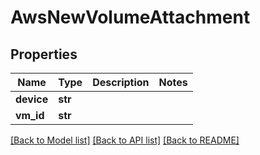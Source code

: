 # AwsNewVolumeAttachment

## Properties
Name | Type | Description | Notes
------------ | ------------- | ------------- | -------------
**device** | **str** |  | 
**vm_id** | **str** |  | 

[[Back to Model list]](../README.md#documentation-for-models) [[Back to API list]](../README.md#documentation-for-api-endpoints) [[Back to README]](../README.md)


